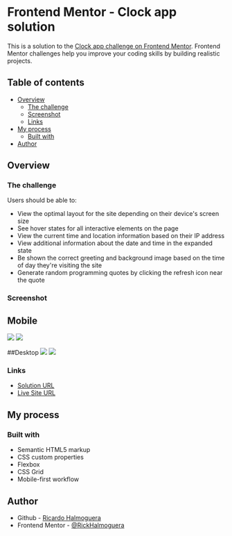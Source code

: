 # Frontend Mentor - Clock app solution

This is a solution to the [Clock app challenge on Frontend Mentor](https://www.frontendmentor.io/challenges/clock-app-LMFaxFwrM). Frontend Mentor challenges help you improve your coding skills by building realistic projects. 

## Table of contents

- [Overview](#overview)
  - [The challenge](#the-challenge)
  - [Screenshot](#screenshot)
  - [Links](#links)
- [My process](#my-process)
  - [Built with](#built-with)
- [Author](#author)

## Overview

### The challenge

Users should be able to:

- View the optimal layout for the site depending on their device's screen size
- See hover states for all interactive elements on the page
- View the current time and location information based on their IP address
- View additional information about the date and time in the expanded state
- Be shown the correct greeting and background image based on the time of day they're visiting the site
- Generate random programming quotes by clicking the refresh icon near the quote

### Screenshot
## Mobile
![](./assets/screenshot2.png)
![](./assets/screenshot.png)

##Desktop
![](./assets/screenshot3.png)
![](./assets/screenshot4.png)

### Links

- [Solution URL](https://www.frontendmentor.io/solutions/clock-app-in-vanilla-js-em9eiKBl1S)
- [Live Site URL](https://rickhalmoguera.github.io/Clock-app/)

## My process

### Built with

- Semantic HTML5 markup
- CSS custom properties
- Flexbox
- CSS Grid
- Mobile-first workflow
## Author

- Github - [Ricardo Halmoguera](https://github.com/RickHalmoguera)
- Frontend Mentor - [@RickHalmoguera](https://www.frontendmentor.io/profile/RickHalmoguera)
